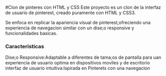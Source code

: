 #Clon de pinteres con HTML y CSS
Este proyecto es un clon de la interfaz de usuario de pinterest, creado puramente con HTML y CSS3.

Se enfoca en replicar la apariencia  visual de pinterest,ofreciendo una experiencia de navegacion similar con un dise;o responsive y funcionalidades basicas.

### Caracteristicas 

Dise;o Responsive:Adaptable a diferentes de tama;os de pantalla para uan experiencia de usuario optima en dispositivos moviles y de escritorio 
interfaz de usuario intuitiva:Ispirada en Pinterets con una navegacion
<!---
Sof306/Sof306 is a ✨ special ✨ repository because its `README.md` (this file) appears on your GitHub profile.
You can click the Preview link to take a look at your changes.
--->
